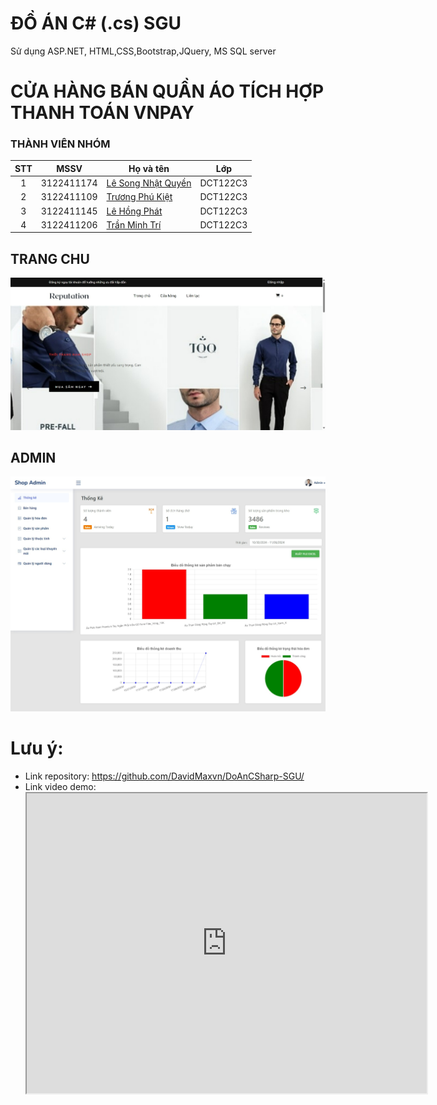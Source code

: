 # ĐỒ ÁN C# (.cs) SGU
Sử dụng ASP.NET, HTML,CSS,Bootstrap,JQuery, MS SQL server
# CỬA HÀNG BÁN QUẦN ÁO TÍCH HỢP THANH TOÁN VNPAY

### THÀNH VIÊN NHÓM
| STT |    MSSV    | Họ và tên                                                                   | Lớp |
| :-: | :--------: | --------------------------------------------------------------------------- | -------- |
|  1  | 3122411174 | [Lê Song Nhật Quyền](https://www.facebook.com/songquyen.it.vn)              | DCT122C3 |
|  2  | 3122411109 | [Trương Phú Kiệt](https://www.facebook.com/kiet.chuong.54)                  | DCT122C3 |
|  3  | 3122411145 | [Lê Hồng Phát](https://www.facebook.com/fatle44)                            | DCT122C3 |
|  4  | 3122411206 | [Trần Minh Trí](https://www.facebook.com/Pykechu)                           | DCT122C3 |

## TRANG CHU 
![alt text](./img/homepage.jpeg)

## ADMIN
![alt text](./img/admin_dashboard.jpeg)

# Lưu ý: 
- Link repository: https://github.com/DavidMaxvn/DoAnCSharp-SGU/
- Link video demo: <iframe src="https://drive.google.com/file/d/19IioqYZsi4WnFOncRgqvTMJoSish5JRI/preview" width="640" height="480" allow="autoplay"></iframe> 
